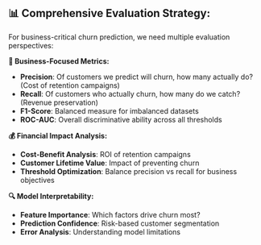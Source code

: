 ## 📊 Comprehensive Evaluation Strategy:

For business-critical churn prediction, we need multiple evaluation perspectives:

**🎯 Business-Focused Metrics:**
- **Precision**: Of customers we predict will churn, how many actually do? (Cost of retention campaigns)
- **Recall**: Of customers who actually churn, how many do we catch? (Revenue preservation)
- **F1-Score**: Balanced measure for imbalanced datasets
- **ROC-AUC**: Overall discriminative ability across all thresholds

**💰 Financial Impact Analysis:**
- **Cost-Benefit Analysis**: ROI of retention campaigns
- **Customer Lifetime Value**: Impact of preventing churn
- **Threshold Optimization**: Balance precision vs recall for business objectives

**🔍 Model Interpretability:**
- **Feature Importance**: Which factors drive churn most?
- **Prediction Confidence**: Risk-based customer segmentation
- **Error Analysis**: Understanding model limitations